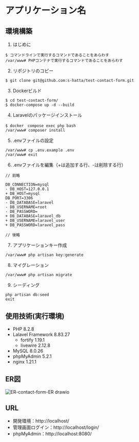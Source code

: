 # アプリケーション名

## 環境構築
1. はじめに
```
$ コマンドラインで実行するコマンドであることをあらわす
/var/www# PHPコンテナで実行するコマンドであることをあらわす
```

2. リポジトリのコピー
```
$ git clone git@github.com:s-hatta/test-contact-form.git
```

3. Dockerビルド
```
$ cd test-contact-form/
$ docker-compose up -d --build
```

4. Laravelのパッケージインストール
```
$ docker　compose exec php bash
/var/www# composer install
```

5. .envファイルの設定
```
/var/www# cp .env.example .env
/var/www# exit
```

6. .envファイルを編集（+は追加する行、-は削除する行）
```
// 前略

DB_CONNECTION=mysql
- DB_HOST=127.0.0.1
+ DB_HOST=mysql
DB_PORT=3306
- DB_DATABASE=laravel
- DB_USERNAME=root
- DB_PASSWORD=
+ DB_DATABASE=laravel_db
+ DB_USERNAME=laravel_user
+ DB_PASSWORD=laravel_pass

// 後略
```

7. アプリケーションキー作成
```
/var/www# php artisan key:generate
```

8. マイグレーション
```
/var/www# php artisan migrate
```

9. シーディング
```
php artisan db:seed
exit
```

## 使用技術(実行環境)
- PHP 8.2.8
- Lalavel Framework 8.83.27
  - fortify 1.19.1
  - livewire 2.12.8
- MySQL 8.0.26
- phpMyAdmin 5.2.1
- nginx 1.21.1

## ER図
![ER-contact-form-ER drawio](https://github.com/user-attachments/assets/c7a8eefe-6b20-4fa0-af7d-e549d322b247)

## URL
- 開発環境：http://localhost/
- 管理画面ログイン：http://localhost/login/
- phpMyAdmin：http://localhost:8080/
